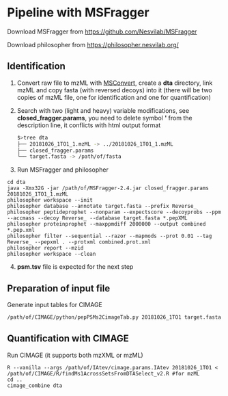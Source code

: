# Pipeline with MSFragger

Download MSFragger from https://github.com/Nesvilab/MSFragger

Download philosopher from https://philosopher.nesvilab.org/



## Identification

1. Convert raw file to mzML with [MSConvert](https://sourceforge.net/projects/proteowizard/), create a **dta** directory, link mzML and copy fasta (with reversed decoys) into it (there will be two copies of mzML file, one for identification and one for quantification)

2. Search with two (light and heavy) variable modifications, see **closed_fragger.params**, you need to delete symbol **'**
from the description line, it conflicts with html output format
   ```bash
   $>tree dta
   ├── 20181026_1TO1_1.mzML -> ../20181026_1TO1_1.mzML
   ├── closed_fragger.params
   └── target.fasta -> /path/of/fasta
   ```

3. Run MSFragger and philosopher

```
cd dta
java -Xmx32G -jar /path/of/MSFragger-2.4.jar closed_fragger.params 20181026_1TO1_1.mzML
philosopher workspace --init
philosopher database --annotate target.fasta --prefix Reverse_
philosopher peptideprophet --nonparam --expectscore --decoyprobs --ppm --accmass --decoy Reverse_ --database target.fasta *.pepXML
philosopher proteinprophet --maxppmdiff 2000000 --output combined *.pep.xml
philosopher filter --sequential --razor --mapmods --prot 0.01 --tag Reverse_ --pepxml . --protxml combined.prot.xml
philosopher report --mzid
philosopher workspace --clean
```

4. **psm.tsv** file is expected for the next step



## Preparation of input file

Generate input tables for CIMAGE

```bash
/path/of/CIMAGE/python/pepPSMs2CimageTab.py 20181026_1TO1 target.fasta 'C:464.28595:*' 'C:470.29976:*' 'M:15.99490:#|n:42.01060:@' . .
```



## Quantification with CIMAGE

Run CIMAGE (it supports both mzXML or mzML)

```
R --vanilla --args /path/of/IAtev/cimage.params.IAtev 20181026_1TO1 < /path/of/CIMAGE/R/findMs1AcrossSetsFromDTASelect_v2.R #for mzML
cd ..
cimage_combine dta
```

